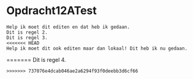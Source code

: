 # Opdracht12ATest

```
Help ik moet dit editen en dat heb ik gedaan.
Dit is regel 2.
Dit is regel 3.
<<<<<<< HEAD
Help ik moet dit ook editen maar dan lokaal! Dit heb ik nu gedaan.
```
=======
Dit is regel 4.
```
>>>>>>> 737076e4dcab046ae2a6294f93f0deebb3d6cf66
